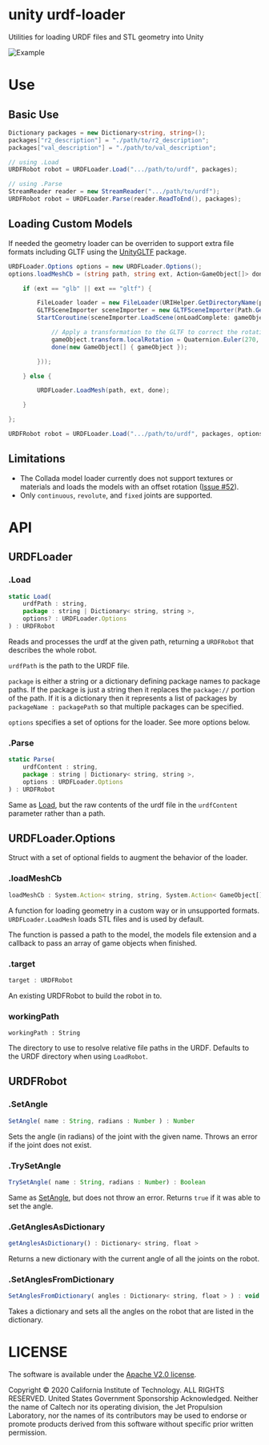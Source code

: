 # unity urdf-loader

Utilities for loading URDF files and STL geometry into Unity

![Example](../docs/unity-example.gif)

# Use

## Basic Use

```cs
Dictionary packages = new Dictionary<string, string>();
packages["r2_description"] = "./path/to/r2_description";
packages["val_description"] = "./path/to/val_description";

// using .Load
URDFRobot robot = URDFLoader.Load(".../path/to/urdf", packages);

// using .Parse
StreamReader reader = new StreamReader(".../path/to/urdf");
URDFRobot robot = URDFLoader.Parse(reader.ReadToEnd(), packages);
```

## Loading Custom Models

If needed the geometry loader can be overriden to support extra file formats including GLTF using the [UnityGLTF](https://github.com/KhronosGroup/UnityGLTF) package.

```cs
URDFLoader.Options options = new URDFLoader.Options();
options.loadMeshCb = (string path, string ext, Action<GameObject[]> done) => {

    if (ext == "glb" || ext == "gltf") {

        FileLoader loader = new FileLoader(URIHelper.GetDirectoryName(path));
        GLTFSceneImporter sceneImporter = new GLTFSceneImporter(Path.GetFileName(path), loader);
        StartCoroutine(sceneImporter.LoadScene(onLoadComplete: gameObject => {

            // Apply a transformation to the GLTF to correct the rotation for the URDF frame.
            gameObject.transform.localRotation = Quaternion.Euler(270, 90, 0);
            done(new GameObject[] { gameObject });

        }));

    } else {

        URDFLoader.LoadMesh(path, ext, done);

    }

};

URDFRobot robot = URDFLoader.Load(".../path/to/urdf", packages, options);
```

## Limitations
- The Collada model loader currently does not support textures or materials and loads the models with an offset rotation ([Issue #52](https://github.com/luis-camero/urdf-loaders/issues/52)).
- Only `continuous`, `revolute`, and `fixed` joints are supported.

# API

## URDFLoader

### .Load

```js
static Load(
    urdfPath : string,
    package : string | Dictionary< string, string >,
    options? : URDFLoader.Options
) : URDFRobot
```

Reads and processes the urdf at the given path, returning a `URDFRobot` that describes the whole robot.

`urdfPath` is the path to the URDF file.

`package` is either a string or a dictionary defining package names to package paths. If the package is just a string then it replaces the `package://` portion of the path. If it is a dictionary then it represents a list of packages by `packageName : packagePath` so that multiple packages can be specified.

`options` specifies a set of options for the loader. See more options below.

### .Parse

```js
static Parse(
    urdfContent : string,
    package : string | Dictionary< string, string >,
    options : URDFLoader.Options
) : URDFRobot
```

Same  as [Load](#.Load), but the raw contents of the urdf file in the `urdfContent` parameter rather than a path.

## URDFLoader.Options

Struct with a set of optional fields to augment the behavior of the loader.

### .loadMeshCb

```js
loadMeshCb : System.Action< string, string, System.Action< GameObject[] > >
```

A function for loading geometry in a custom way or in unsupported formats. `URDFLoader.LoadMesh` loads STL files and is used by default.

The function is passed a path to the model, the models file extension and a callback to pass an array of game objects when finished.

### .target

```js
target : URDFRobot
```

An existing URDFRobot to build the robot in to.

### workingPath

```
workingPath : String
```

The directory to use to resolve relative file paths in the URDF. Defaults to the URDF directory when using `LoadRobot`.

## URDFRobot

### .SetAngle
```js
SetAngle( name : String, radians : Number ) : Number
```

Sets the angle (in radians) of the joint with the given name. Throws an error if the joint does not exist.

### .TrySetAngle

```js
TrySetAngle( name : String, radians : Number) : Boolean
```

Same as [SetAngle](#.SetAngle), but does not throw an error. Returns `true` if it was able to set the angle.

### .GetAnglesAsDictionary

```js
getAnglesAsDictionary() : Dictionary< string, float >
```

Returns a new dictionary with the current angle of all the joints on the robot.

### .SetAnglesFromDictionary

```js
SetAnglesFromDictionary( angles : Dictionary< string, float > ) : void
```

Takes a dictionary and sets all the angles on the robot that are listed in the dictionary.

# LICENSE

The software is available under the [Apache V2.0 license](../../../LICENSE).

Copyright © 2020 California Institute of Technology. ALL RIGHTS
RESERVED. United States Government Sponsorship Acknowledged.
Neither the name of Caltech nor its operating division, the
Jet Propulsion Laboratory, nor the names of its contributors may be
used to endorse or promote products derived from this software
without specific prior written permission.
